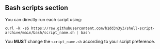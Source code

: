 ## Bash scripts section
You can directly run each script using:
```
curl -k -sS https://raw.githubusercontent.com/h1dd3n3y3/shell-script-archive/main/bash/script_name.sh | bash
```
You **MUST** change the `script_name.sh` according to your script preference.
